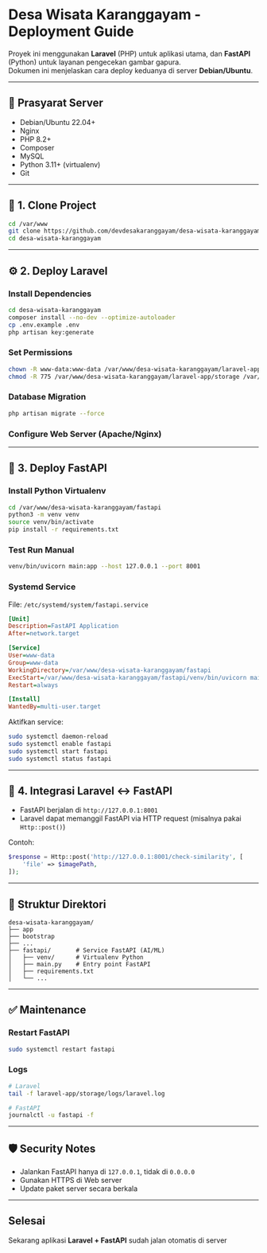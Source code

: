 # Desa Wisata Karanggayam - Deployment Guide

Proyek ini menggunakan **Laravel** (PHP) untuk aplikasi utama, dan **FastAPI** (Python) untuk layanan pengecekan gambar gapura.  
Dokumen ini menjelaskan cara deploy keduanya di server **Debian/Ubuntu**.

---

## 📌 Prasyarat Server
- Debian/Ubuntu 22.04+
- Nginx
- PHP 8.2+
- Composer
- MySQL
- Python 3.11+ (virtualenv)
- Git

---

## 🚀 1. Clone Project
```bash
cd /var/www
git clone https://github.com/devdesakaranggayam/desa-wisata-karanggayam.git
cd desa-wisata-karanggayam
````

---

## ⚙️ 2. Deploy Laravel

### Install Dependencies

```bash
cd desa-wisata-karanggayam
composer install --no-dev --optimize-autoloader
cp .env.example .env
php artisan key:generate
```

### Set Permissions

```bash
chown -R www-data:www-data /var/www/desa-wisata-karanggayam/laravel-app/storage /var/www/desa-wisata-karanggayam/laravel-app/bootstrap/cache
chmod -R 775 /var/www/desa-wisata-karanggayam/laravel-app/storage /var/www/desa-wisata-karanggayam/laravel-app/bootstrap/cache
```

### Database Migration

```bash
php artisan migrate --force
```

### Configure Web Server (Apache/Nginx)

---

## 🤖 3. Deploy FastAPI

### Install Python Virtualenv

```bash
cd /var/www/desa-wisata-karanggayam/fastapi
python3 -m venv venv
source venv/bin/activate
pip install -r requirements.txt
```

### Test Run Manual

```bash
venv/bin/uvicorn main:app --host 127.0.0.1 --port 8001
```

### Systemd Service

File: `/etc/systemd/system/fastapi.service`

```ini
[Unit]
Description=FastAPI Application
After=network.target

[Service]
User=www-data
Group=www-data
WorkingDirectory=/var/www/desa-wisata-karanggayam/fastapi
ExecStart=/var/www/desa-wisata-karanggayam/fastapi/venv/bin/uvicorn main:app --host 127.0.0.1 --port 8001 --workers 2
Restart=always

[Install]
WantedBy=multi-user.target
```

Aktifkan service:

```bash
sudo systemctl daemon-reload
sudo systemctl enable fastapi
sudo systemctl start fastapi
sudo systemctl status fastapi
```

---

## 🔄 4. Integrasi Laravel ↔ FastAPI

* FastAPI berjalan di `http://127.0.0.1:8001`
* Laravel dapat memanggil FastAPI via HTTP request (misalnya pakai `Http::post()`)

Contoh:

```php
$response = Http::post('http://127.0.0.1:8001/check-similarity', [
    'file' => $imagePath,
]);
```

---

## 📂 Struktur Direktori

```
desa-wisata-karanggayam/
├── app
├── bootstrap
├── ...
├── fastapi/       # Service FastAPI (AI/ML)
│   ├── venv/      # Virtualenv Python
│   ├── main.py    # Entry point FastAPI
│   ├── requirements.txt
│   └── ...
```

---

## ✅ Maintenance
### Restart FastAPI

```bash
sudo systemctl restart fastapi
```

### Logs

```bash
# Laravel
tail -f laravel-app/storage/logs/laravel.log

# FastAPI
journalctl -u fastapi -f
```

---

## 🛡️ Security Notes

* Jalankan FastAPI hanya di `127.0.0.1`, tidak di `0.0.0.0`
* Gunakan HTTPS di Web server
* Update paket server secara berkala

---

## Selesai

Sekarang aplikasi **Laravel + FastAPI** sudah jalan otomatis di server